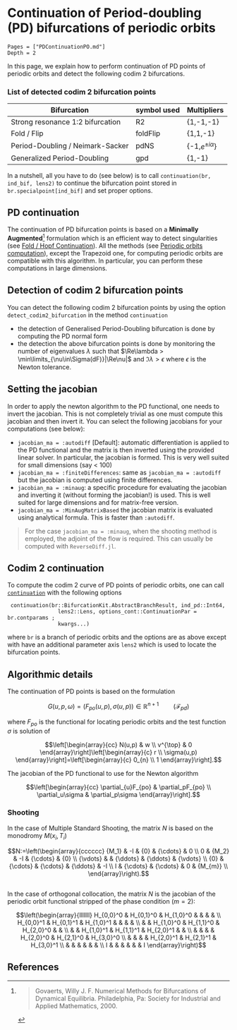 # Continuation of Period-doubling (PD) bifurcations of periodic orbits

```@contents
Pages = ["PDContinuationPO.md"]
Depth = 2
```

In this page, we explain how to perform continuation of PD points of periodic orbits and detect the following codim 2 bifurcations.

### List of detected codim 2 bifurcation points
|Bifurcation|symbol used|Multipliers|
|---|---|---|
| Strong resonance 1:2 bifurcation | R2 | {1,-1,-1} |
| Fold / Flip| foldFlip | {1,1,-1} |
| Period-Doubling / Neimark-Sacker | pdNS | {-1,$e^{\pm i\alpha}$} |
| Generalized Period-Doubling | gpd | {1,-1} |


In a nutshell, all you have to do (see below) is to call `continuation(br, ind_bif, lens2)` to continue the bifurcation point stored in `br.specialpoint[ind_bif]` and set proper options.

## PD continuation

The continuation of PD bifurcation points is based on a **Minimally Augmented**[^Govaerts] formulation which is an efficient way to detect singularities (see [Fold / Hopf Continuation](@ref)). All the methods (see [Periodic orbits computation](@ref)), except the Trapezoid one, for computing periodic orbits are compatible with this algorithm. In particular, you can perform these computations in large dimensions.


## Detection of codim 2 bifurcation points

You can detect the following codim 2 bifurcation points by using the option `detect_codim2_bifurcation` in the method `continuation` 

- the detection of Generalised Period-Doubling bifurcation is done by computing the PD normal form
- the detection the above bifurcation points is done by monitoring the number of eigenvalues $\lambda$ such that $\Re\lambda > \min\limits_{\nu\in\Sigma(dF)}|\Re\nu|$ and $\Im\lambda > \epsilon$ where $\epsilon$ is the Newton tolerance.

## Setting the jacobian

In order to apply the newton algorithm to the PD functional, one needs to invert the jacobian. This is not completely trivial as one must compute this jacobian and then invert it. You can select the following jacobians for your computations (see below):

- `jacobian_ma = :autodiff` [Default]: automatic differentiation is applied to the PD functional and the matrix is then inverted using the provided linear solver. In particular, the jacobian is formed. This is very well suited for small dimensions  (say < 100)
- `jacobian_ma = :finiteDifferences`: same as `jacobian_ma = :autodiff` but the jacobian is computed using finite differences.
- `jacobian_ma = :minaug`: a specific procedure for evaluating the jacobian and inverting it (without forming the jacobian!) is used. This is well suited for large dimensions and for matrix-free version.
- `jacobian_ma = :MinAugMatrixBased` the jacobian matrix is evaluated using analytical formula. This is faster than `:autodiff`.

> For the case `jacobian_ma = :minaug`, when the shooting method is employed, the adjoint of the flow is required. This can usually be computed with `ReverseDiff.jl`.

## Codim 2 continuation

To compute the codim 2 curve of PD points of periodic orbits, one can call [`continuation`](@ref) with the following options

```@docs
 continuation(br::BifurcationKit.AbstractBranchResult, ind_pd::Int64,
				lens2::Lens, options_cont::ContinuationPar = br.contparams ;
				kwargs...)
```

where `br` is a branch of periodic orbits and the options are as above except with have an additional parameter axis `lens2` which is used to locate the bifurcation points.

## Algorithmic details

The continuation of PD points is based on the formulation

$$G(u,p,\omega) = (F_{po}(u,p), \sigma(u,p))\in\mathbb R^{n+1}\quad\quad (\mathcal F_{pd})$$

where $F_{po}$ is the functional for locating periodic orbits and the test function $\sigma$ is solution of

$$\left[\begin{array}{cc}
N(u,p) & w \\
v^{\top} & 0
\end{array}\right]\left[\begin{array}{c}
r \\
\sigma(u,p)
\end{array}\right]=\left[\begin{array}{c}
0_{n} \\
1
\end{array}\right].$$

The jacobian of the PD functional to use for the Newton algorithm

$$\left[\begin{array}{cc}
\partial_{u}F_{po} & \partial_pF_{po} \\
\partial_u\sigma & \partial_p\sigma
\end{array}\right].$$

### Shooting
In the case of Multiple Standard Shooting, the matrix $N$ is based on the monodromy $M(x_i,T_i)$

$$N:=\left(\begin{array}{cccccc}
{M_1} & -I & {0} & {\cdots} & 0 \\
0 & {M_2} & -I & {\cdots} & {0} \\
{\vdots} &  & {\ddots} & {\ddots} & {\vdots} \\
{0} & {\cdots} & {\cdots} & {\ddots} & -I \\
I & {\cdots} & {\cdots} & 0 & {M_{m}} \\
\end{array}\right).$$

## 

In the case of orthogonal collocation, the matrix $N$ is the jacobian of the periodic orbit functional stripped of the phase condition ($m=2$):

$$\left(\begin{array}{lllllll}
H_{0,0}^0 & H_{0,1}^0 & H_{1,0}^0 & & & & \\
H_{0,0}^1 & H_{0,1}^1 & H_{1,0}^1 & & & & \\
& & H_{1,0}^0 & H_{1,1}^0 & H_{2,0}^0 & & \\
& & H_{1,0}^1 & H_{1,1}^1 & H_{2,0}^1 & & \\
& & & & H_{2,0}^0 & H_{2,1}^0 & H_{3,0}^0 \\
& & & & H_{2,0}^1 & H_{2,1}^1 & H_{3,0}^1 \\
& & & & & & \\
I & & & & & & I
\end{array}\right)$$

## References

[^Govaerts]:> Govaerts, Willy J. F. Numerical Methods for Bifurcations of Dynamical Equilibria. Philadelphia, Pa: Society for Industrial and Applied Mathematics, 2000.
